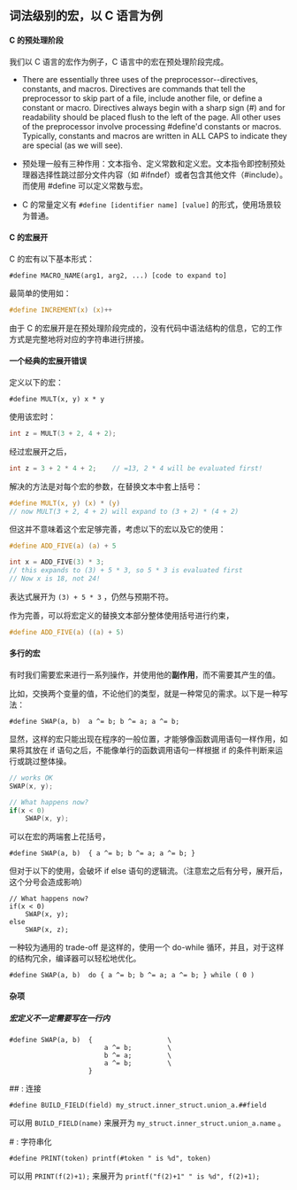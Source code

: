 ## 词法级别的宏，以 C 语言为例

#### C 的预处理阶段

我们以 C 语言的宏作为例子，C 语言中的宏在预处理阶段完成。

* There are essentially three uses of the preprocessor--directives, constants, and macros. Directives are commands that tell the preprocessor to skip part of a file, include another file, or define a constant or macro. Directives always begin with a sharp sign (#) and for readability should be placed flush to the left of the page. All other uses of the preprocessor involve processing #define'd constants or macros. Typically, constants and macros are written in ALL CAPS to indicate they are special (as we will see).


* 预处理一般有三种作用：文本指令、定义常数和定义宏。文本指令即控制预处理器选择性跳过部分文件内容（如 #ifndef）或者包含其他文件（#include）。而使用 #define 可以定义常数与宏。
* C 的常量定义有 ` #define [identifier name] [value] ` 的形式，使用场景较为普通。 


#### C 的宏展开

C 的宏有以下基本形式：

```
#define MACRO_NAME(arg1, arg2, ...) [code to expand to]
```

最简单的使用如：

``` C
#define INCREMENT(x) (x)++
```

由于 C 的宏展开是在预处理阶段完成的，没有代码中语法结构的信息，它的工作方式是完整地将对应的字符串进行拼接。

#### 一个经典的宏展开错误

定义以下的宏：

```
#define MULT(x, y) x * y
```

使用该宏时：

```c
int z = MULT(3 + 2, 4 + 2);
```

经过宏展开之后，

``` C
int z = 3 + 2 * 4 + 2;    // =13, 2 * 4 will be evaluated first!
```

解决的方法是对每个宏的参数，在替换文本中套上括号：

``` C
#define MULT(x, y) (x) * (y)
// now MULT(3 + 2, 4 + 2) will expand to (3 + 2) * (4 + 2)
```

但这并不意味着这个宏足够完善，考虑以下的宏以及它的使用：

``` C
#define ADD_FIVE(a) (a) + 5

int x = ADD_FIVE(3) * 3;
// this expands to (3) + 5 * 3, so 5 * 3 is evaluated first
// Now x is 18, not 24!
```

表达式展开为 `(3) + 5 * 3` ，仍然与预期不符。

作为完善，可以将宏定义的替换文本部分整体使用括号进行约束，

``` C
#define ADD_FIVE(a) ((a) + 5)
```

#### 多行的宏

有时我们需要宏来进行一系列操作，并使用他的**副作用**，而不需要其产生的值。

比如，交换两个变量的值，不论他们的类型，就是一种常见的需求。以下是一种写法：

```
#define SWAP(a, b)  a ^= b; b ^= a; a ^= b; 
```

显然，这样的宏只能出现在程序的一般位置，才能够像函数调用语句一样作用，如果将其放在 if 语句之后，不能像单行的函数调用语句一样根据 if 的条件判断来运行或跳过整体操。

``` C
// works OK
SWAP(x, y);

// What happens now?
if(x < 0)
    SWAP(x, y);
```

可以在宏的两端套上花括号，

```
#define SWAP(a, b)  { a ^= b; b ^= a; a ^= b; }
```

但对于以下的使用，会破坏 if else 语句的逻辑流。（注意宏之后有分号，展开后，这个分号会造成影响）

```
// What happens now?
if(x < 0)
    SWAP(x, y);
else
    SWAP(x, z); 
```

一种较为通用的 trade-off 是这样的，使用一个 do-while 循环，并且，对于这样的结构冗余，编译器可以轻松地优化。

```
#define SWAP(a, b)  do { a ^= b; b ^= a; a ^= b; } while ( 0 )
```
#### 杂项

#####  宏定义不一定需要写在一行内

```
#define SWAP(a, b)  {                   \
                        a ^= b;         \
                        b ^= a;         \ 
                        a ^= b;         \
                    } 
```
\#\# : 连接

```
#define BUILD_FIELD(field) my_struct.inner_struct.union_a.##field
```

可以用 `BUILD_FIELD(name)` 来展开为 `my_struct.inner_struct.union_a.name` 。

\# : 字符串化

```
#define PRINT(token) printf(#token " is %d", token)
```

可以用 `PRINT(f(2)+1);` 来展开为 `printf("f(2)+1" " is %d", f(2)+1);`